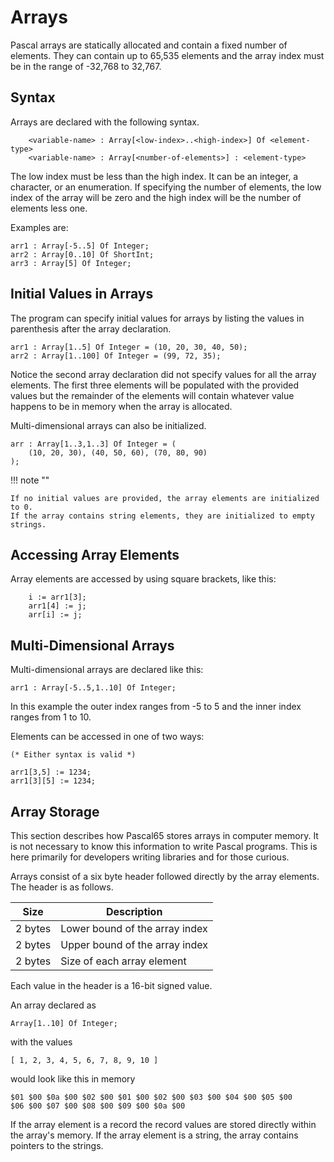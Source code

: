 # Arrays

Pascal arrays are statically allocated and contain a fixed number of elements.  They can contain up to 65,535 elements and the array index must be in the range of -32,768 to 32,767.

## Syntax

Arrays are declared with the following syntax.

```
    <variable-name> : Array[<low-index>..<high-index>] Of <element-type>
    <variable-name> : Array[<number-of-elements>] : <element-type>
```

The low index must be less than the high index.  It can be an integer, a character, or an enumeration.
If specifying the number of elements, the low index of the array will be zero and the high index will
be the number of elements less one.

Examples are:

```
arr1 : Array[-5..5] Of Integer;
arr2 : Array[0..10] Of ShortInt;
arr3 : Array[5] Of Integer;
```

## Initial Values in Arrays

The program can specify initial values for arrays by listing the values in parenthesis after the array declaration.

```
arr1 : Array[1..5] Of Integer = (10, 20, 30, 40, 50);
arr2 : Array[1..100] Of Integer = (99, 72, 35);
```

Notice the second array declaration did not specify values for all the array elements. The first three elements will be populated with the provided values but the remainder of the elements will contain whatever value happens to be in memory when the array is allocated.

Multi-dimensional arrays can also be initialized.

```
arr : Array[1..3,1..3] Of Integer = (
    (10, 20, 30), (40, 50, 60), (70, 80, 90)
);
```

!!! note ""

    If no initial values are provided, the array elements are initialized to 0.
    If the array contains string elements, they are initialized to empty strings.

## Accessing Array Elements

Array elements are accessed by using square brackets, like this:

```
    i := arr1[3];
    arr1[4] := j;
    arr[i] := j;
```

## Multi-Dimensional Arrays

Multi-dimensional arrays are declared like this:

```
arr1 : Array[-5..5,1..10] Of Integer;
```

In this example the outer index ranges from -5 to 5 and the inner index ranges from 1 to 10.

Elements can be accessed in one of two ways:

```
(* Either syntax is valid *)

arr1[3,5] := 1234;
arr1[3][5] := 1234;
```

## Array Storage

This section describes how Pascal65 stores arrays in computer memory.  It is not
necessary to know this information to write Pascal programs.  This is here
primarily for developers writing libraries and for those curious.

Arrays consist of a six byte header followed directly by the array elements.  The
header is as follows.

| Size    | Description                    |
| ------- | ------------------------------ |
| 2 bytes | Lower bound of the array index |
| 2 bytes | Upper bound of the array index |
| 2 bytes | Size of each array element     |

Each value in the header is a 16-bit signed value.

An array declared as

```
Array[1..10] Of Integer;
```

with the values

```
[ 1, 2, 3, 4, 5, 6, 7, 8, 9, 10 ]
```

would look like this in memory

```
$01 $00 $0a $00 $02 $00 $01 $00 $02 $00 $03 $00 $04 $00 $05 $00
$06 $00 $07 $00 $08 $00 $09 $00 $0a $00
```

If the array element is a record the record values are stored directly
within the array's memory. If the array element is a string, the array
contains pointers to the strings.
